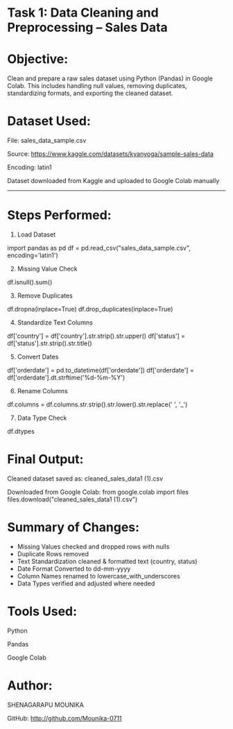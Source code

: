 # Task 1: Data Cleaning and Preprocessing – Sales Data

# Objective:

Clean and prepare a raw sales dataset using Python (Pandas) in Google Colab. This includes handling null values, removing duplicates, standardizing formats, and exporting the cleaned dataset.


# Dataset Used:

File: sales_data_sample.csv

Source: https://www.kaggle.com/datasets/kyanyoga/sample-sales-data

Encoding: latin1

Dataset downloaded from Kaggle and uploaded to Google Colab manually

---

# Steps Performed:

1. Load Dataset

import pandas as pd
df = pd.read_csv("sales_data_sample.csv", encoding='latin1')

2. Missing Value Check

df.isnull().sum()

3. Remove Duplicates

df.dropna(inplace=True)
df.drop_duplicates(inplace=True)

4. Standardize Text Columns

df['country'] = df['country'].str.strip().str.upper()
df['status'] = df['status'].str.strip().str.title()

5. Convert Dates

df['orderdate'] = pd.to_datetime(df['orderdate'])
df['orderdate'] = df['orderdate'].dt.strftime('%d-%m-%Y')

6. Rename Columns

df.columns = df.columns.str.strip().str.lower().str.replace(' ', '_')

7. Data Type Check

df.dtypes

# Final Output:

Cleaned dataset saved as: cleaned_sales_data1 (1).csv

Downloaded from Google Colab:
from google.colab import files  
files.download("cleaned_sales_data1 (1).csv")

# Summary of Changes:

* Missing Values checked and dropped rows with nulls
* Duplicate Rows removed 
* Text Standardization cleaned & formatted text (country, status)
* Date Format	Converted to dd-mm-yyyy
* Column Names renamed to lowercase_with_underscores
* Data Types verified and adjusted where needed


# Tools Used:

Python

Pandas

Google Colab


# Author:

SHENAGARAPU MOUNIKA

GitHub: http://github.com/Mounika-0711
